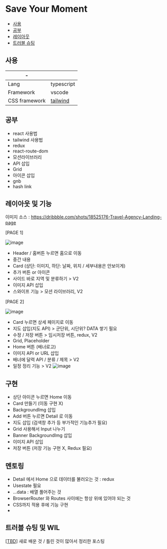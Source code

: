 # Save Your Moment

- [사용](#사용)
- [공부](#공부)
- [레이아웃](#구현)
- [트러블 슈팅](#트러블-슈팅)



## 사용

| -             |                                      |
|---------------|--------------------------------------|
| Lang          | typescript                           |
| Framework     | vscode                               |
| CSS framework | [tailwind](https://tailwindcss.com/) |


## 공부

- react 사용법
- tailwind 사용법
- redux
- react-route-dom
- 모션라이브러리
- API 삽입
- Grid
- 아이콘 삽입
- gnb
- hash link

## 레이아웃 및 기능

이미지 소스 : https://dribbble.com/shots/18525176-Travel-Agency-Landing-page

[PAGE 1]

![image](https://user-images.githubusercontent.com/101512811/176697684-dbe2eb87-a39c-4bcb-b6ac-6d80bd8d0dc4.png)

- Header / 홈버튼 누르면 홈으로 이동 
- 중간 내용
- Card (상단: 이미지, 하단: 날짜, 위치 / 세부내용은 안보이게)
- 추가 버튼 or 아이콘
- 사이드 바로 지역 및 분류하기 > V2
- 이미지 API 삽입
- 스와이프 기능 > 모션 라이브러리, V2


[PAGE 2]

![image](https://user-images.githubusercontent.com/101512811/176697768-25f13f4c-6cd1-4143-be11-6043aec088d5.png)

- Card 누르면 상세 페이지로 이동
- 지도 삽입(지도 API) > 군단위, 시단위? DATA 쌓기 필요
- 수정 / 저장 버튼 > 임시저장 버튼, redux, V2
- Grid, Placeholder 
- Home 버튼 (배너로고)
- 이미지 API or URL 삽입
- 배너에 달력 API / 분류 / 제목 > V2
- 일정 정리 기능 > V2
![image](https://user-images.githubusercontent.com/101512811/176699055-f65a4bdc-fcbe-433b-888f-9b28c70316a8.png)


## 구현

- 상단 아이콘 누르면 Home 이동
- Card 만들기 (이동 구현 X)
- BackgroundImg 삽입
- Add 버튼 누르면 Detail 로 이동
- 지도 삽입 (검색창 추가 등 부가적인 기능추가 필요)
- Grid 사용해서 Input 나누기
- Banner BackgroundImg 삽입
- 이미지 API 삽입
- 저장 버튼 (저장 기능 구현 X, Redux 필요)

## 멘토링

- Detail 에서 Home 으로 데이터를 불러오는 것 : redux
- Usestate 필요
- ...data : 배열 풀어주는 것
- BrowserRouter 와 Routes 사이에는 항상 위에 있어야 되는 것
- CSS까지 적용 후에 기능 구현
- 

## 트러블 슈팅 및 WIL

[[TBD](https://sooom2.tistory.com/28)]
새로 배운 것 / 틀린 것이 많아서 정리한 포스팅
